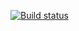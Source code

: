 [![Build status](https://ci.appveyor.com/api/projects/status/k8mexsj23a615pkt?svg=true)](https://ci.appveyor.com/project/oriches/xxx-interview-instructions)

